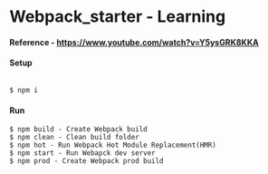 # Webpack_starter - Learning
#### Reference - https://www.youtube.com/watch?v=Y5ysGRK8KKA
#### Setup
```

$ npm i
```

#### Run
```
$ npm build - Create Webpack build
$ npm clean - Clean build folder
$ npm hot - Run Webpack Hot Module Replacement(HMR)
$ npm start - Run Webapck dev server
$ npm prod - Create Webpack prod build

```
